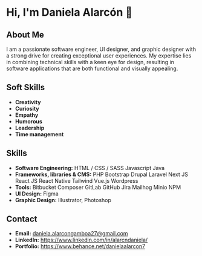 # Hi, I'm Daniela Alarcón 👋

## About Me

I am a passionate software engineer, UI designer, and graphic designer with a strong drive for creating exceptional user experiences. My expertise lies in combining technical skills with a keen eye for design, resulting in software applications that are both functional and visually appealing.

## Soft Skills
- **Creativity**
- **Curiosity**
- **Empathy**
- **Humorous**
- **Leadership**
- **Time management**

## Skills

- **Software Engineering:** HTML / CSS / SASS Javascript Java
- **Frameworks, libraries & CMS:** PHP Bootstrap Drupal Laravel Next JS React JS React Native Tailwind Vue.js Wordpress
- **Tools:** Bitbucket Composer GitLab GitHub Jira Mailhog Minio NPM
- **UI Design:** Figma
- **Graphic Design:** Illustrator, Photoshop

## Contact

- **Email:** daniela.alarcongamboa27@gmail.com
- **LinkedIn:** https://www.linkedin.com/in/alarcndaniela/
- **Portfolio:** https://www.behance.net/danielaalarcon7
